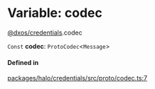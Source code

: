 # Variable: codec

[@dxos/credentials](../modules/dxos_credentials.md).codec

 `Const` **codec**: `ProtoCodec`<`Message`\>

#### Defined in

[packages/halo/credentials/src/proto/codec.ts:7](https://github.com/dxos/dxos/blob/main/packages/halo/credentials/src/proto/codec.ts#L7)
